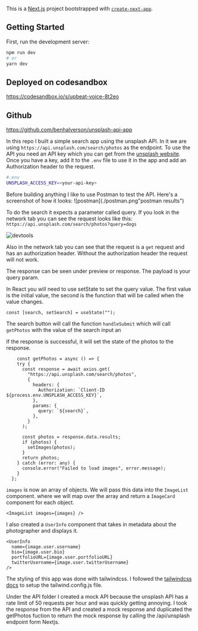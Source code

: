 This is a [Next.js](https://nextjs.org/) project bootstrapped with [`create-next-app`](https://github.com/vercel/next.js/tree/canary/packages/create-next-app).

## Getting Started

First, run the development server:

```bash
npm run dev
# or
yarn dev
```

## Deployed on codesandbox

https://codesandbox.io/s/upbeat-voice-8t2eo

## Github

https://github.com/benhalverson/unsplash-api-app

In this repo I built a simple search app using the unsplash API. In it we are using
`https://api.unsplash.com/search/photos` as the endpoint. To use the API you need an API key which you can get from the [unsplash website](https://unsplash.com/developers).
Once you have a key, add it to the `.env` file to use it in the app and add an Authorization header to the request.
```bash
#.env
UNSPLASH_ACCESS_KEY=<your-api-key>
```
Before building anything I like to use Postman to test the API. Here's a screenshot of how it looks:
![postman](./postman.png"postman results")

To do the search it expects a parameter called query. If you look in the network tab you can see the request looks like this: `https://api.unsplash.com/search/photos?query=dogs`

![devtools](./chromeDevtools.png"devtools")


Also in the network tab you can see that the request is a `get` request and has an authorization header. 
Without the authorization header the request will not work.

The response can be seen under preview or response. 
The payload is your query param.

In React you will need to use setState to set the query value.
The first value is the initial value, the second is the function that will be called when the value changes.

```tsx
const [search, setSearch] = useState("");
```

The search button will call the function `handleSubmit` which will call `getPhotos` with the value of the search input an

If the response is successful, it will set the state of the photos to the response.

```tsx
    const getPhotos = async () => {
    try {
      const response = await axios.get(
        "https://api.unsplash.com/search/photos",
        {
          headers: {
            Authorization: `Client-ID ${process.env.UNSPLASH_ACCESS_KEY}`,
          },
          params: {
            query: `${search}`,
          },
        }
      );

      const photos = response.data.results;
      if (photos) {
        setImages(photos);
      }
      return photos;
    } catch (error: any) {
      console.error("Failed to load images", error.message);
    }
  };

```

`images` is now an array of objects. We will pass this data into the `ImageList` component. where we will map over the array and return a `ImageCard` component for each object.

```tsx
<ImageList images={images} />
```

I also created a `UserInfo` component that takes in metadata about the photographer and displays it.

```tsx
<UserInfo
  name={image.user.username}
  bio={image.user.bio}
  portfolioURL={image.user.portfolioURL}
  twitterUsername={image.user.twitterUsername}
/>
```

The styling of this app was done with tailwindcss. I followed the [tailwindcss docs](https://tailwindcss.com/docs/guides/nextjs) to setup the tailwind.config.js file.

Under the API folder I created a mock API because the unsplash API has a rate limit of 50 requests per hour and was quickly getting annoying. I took the response from the API and created a mock response and duplicated the getPhotos fuction to return the mock response by calling the /api/unsplash endpoint form Nextjs.
